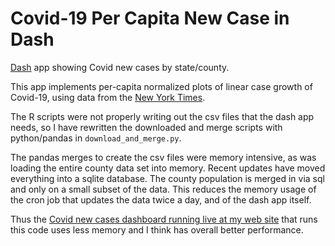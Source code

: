 # Covid-19 Per Capita New Case in Dash
[Dash](https://dash.plotly.com) app showing Covid new cases by state/county.

This app implements per-capita normalized plots of linear case growth of Covid-19, using data from the [New York Times](https://github.com/nytimes/covid-19-data).

The R scripts were not properly writing out the csv files that the dash app needs, so I have rewritten the downloaded and merge scripts with python/pandas in `download_and_merge.py`. 

The pandas merges to create the csv files were memory intensive, as was loading the entire county data set into memory. Recent updates have moved everything into a sqlite database. The county population is merged in via sql and only on a small subset of the data. This reduces the memory usage of the cron job that updates the data twice a day, and of the dash app itself.

Thus the [Covid new cases dashboard running live at my web site](https://marcoshuerta.com/dash/covid/) that runs this code uses less memory and I think has overall better performance.
